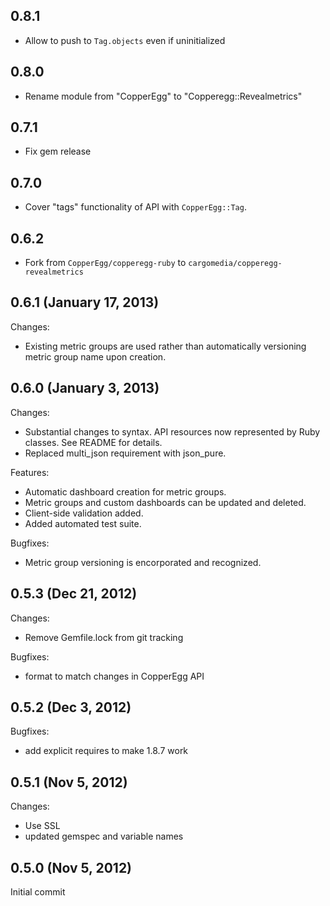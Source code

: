 ## 0.8.1
  - Allow to push to `Tag.objects` even if uninitialized


## 0.8.0
  - Rename module from "CopperEgg" to "Copperegg::Revealmetrics"


## 0.7.1
  - Fix gem release

## 0.7.0
  - Cover "tags" functionality of API with `CopperEgg::Tag`.


## 0.6.2
  - Fork from `CopperEgg/copperegg-ruby` to `cargomedia/copperegg-revealmetrics`


## 0.6.1 (January 17, 2013)

Changes:

  - Existing metric groups are used rather than automatically versioning metric group name upon creation.


## 0.6.0 (January 3, 2013)

Changes:

  - Substantial changes to syntax. API resources now represented by Ruby classes. See README for details.
  - Replaced multi_json requirement with json_pure.

Features:

  - Automatic dashboard creation for metric groups.
  - Metric groups and custom dashboards can be updated and deleted.
  - Client-side validation added.
  - Added automated test suite.

Bugfixes:

  - Metric group versioning is encorporated and recognized.


## 0.5.3 (Dec 21, 2012)

Changes:

  - Remove Gemfile.lock from git tracking

Bugfixes:

  - format to match changes in CopperEgg API


## 0.5.2 (Dec 3, 2012)

Bugfixes:

  - add explicit requires to make 1.8.7 work


## 0.5.1 (Nov 5, 2012)

Changes:

  - Use SSL
  - updated gemspec and variable names


## 0.5.0 (Nov 5, 2012)

Initial commit

